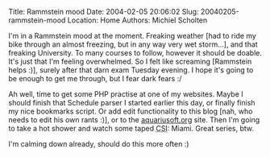 Title: Rammstein mood
Date: 2004-02-05 20:06:02
Slug: 20040205-rammstein-mood
Location: Home
Authors: Michiel Scholten

<p>I'm in a Rammstein mood at the moment. Freaking weather [had to ride my bike through an almost freezing, but in any way very wet storm...], and that freaking University. To many courses to follow, however it should be doable. It's just that I'm feeling overwhelmed. So I felt like screaming [Rammstein helps :)], surely after that darn exam Tuesday evening. I hope it's going to be enough to get me through, but I fear dark fears :/</p>
<p>Ah well, time to get some PHP practise at one of my websites. Maybe I should finish that Schedule parser I started earlier this day, or finally finish my nice bookmarks script. Or add edit functionality to this blog [nah, who needs to edit his own rants :)], or to the <a href="/">aquariusoft.org</a> site. Then I'm going to take a hot shower and watch some taped <acronym title="Crime Scene Investigation">CSI</acronym>: Miami. Great series, btw.</p>
<p>I'm calming down already, should do this more often :)</p>